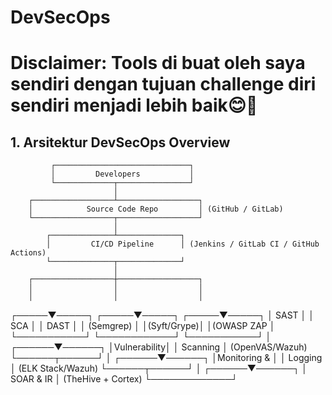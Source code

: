 # DevSecOps
# Disclaimer: Tools di buat oleh saya sendiri dengan tujuan challenge diri sendiri menjadi lebih baik😊🙏

## 1. Arsitektur DevSecOps Overview

             ┌──────────────────────────────┐
             │         Developers           │
             └─────────────┬────────────────┘
                           │
        ┌──────────────────┴──────────────────┐
        │            Source Code Repo         │ (GitHub / GitLab)
        └──────────────────┬──────────────────┘
                           │
            ┌──────────────┴──────────────┐
            │         CI/CD Pipeline      │ (Jenkins / GitLab CI / GitHub Actions)
            └──────────────┬──────────────┘
                           │
        ┌──────────────────┼──────────────────┐
        │                  │                  │
        │                  │                  │
  ┌─────▼─────┐      ┌─────▼─────┐      ┌─────▼─────┐
  │    SAST   │      │    SCA     │     │    DAST   │
  │ (Semgrep) │      │(Syft/Grype)│     │(OWASP ZAP │
  └───────────┘      └────────────┘     └───────────┘
                           │
                    ┌──────▼──────┐
                    │Vulnerability│
                    │   Scanning  │ (OpenVAS/Wazuh)
                    └──────┬──────┘
                           │
                    ┌──────▼──────┐
                    │Monitoring & │
                    │   Logging   │ (ELK Stack/Wazuh)
                    └──────┬──────┘
                           │
                    ┌──────▼──────┐
                    │ SOAR & IR   │ (TheHive + Cortex)
                    └─────────────┘

